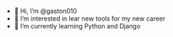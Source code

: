 - 👋 Hi, I’m @gaston010
- 👀 I’m interested in lear new tools for my new career
- 🌱 I’m currently learning Python and Django



<!---
- 💞️ I’m looking to collaborate on ...
- 📫 How to reach me ...
gaston010/gaston010 is a ✨ special ✨ repository because its `README.md` (this file) appears on your GitHub profile.
You can click the Preview link to take a look at your changes.
--->
